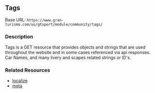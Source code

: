 ## Tags

Base URL: `https://www.gran-turismo.com/us/gtsport/module/community/tags/`

### Description
Tags is a GET resource that provides objects and strings that are used throughout the website and in some cases referenced via api responses.
Car Names, and many livery and scapes related strings or ID's.

### Related Resources
* [localize](Endpoints/localize.md)
* [meta](Endpoints/meta.md)

